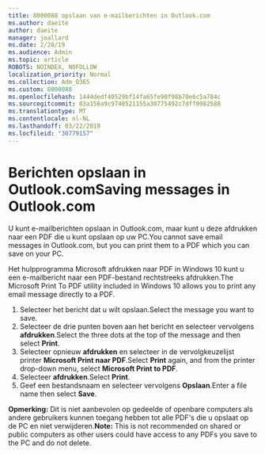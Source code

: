 ```yaml
---
title: 8000088 opslaan van e-mailberichten in Outlook.com
ms.author: daeite
author: daeite
manager: joallard
ms.date: 2/28/19
ms.audience: Admin
ms.topic: article
ROBOTS: NOINDEX, NOFOLLOW
localization_priority: Normal
ms.collection: Adm_O365
ms.custom: 8000088
ms.openlocfilehash: 1444dedf40529bf14fa65fe90f98b70e6c5a784c
ms.sourcegitcommit: 03a156a9c9740521155a30775492c7dff0982588
ms.translationtype: MT
ms.contentlocale: nl-NL
ms.lasthandoff: 03/22/2019
ms.locfileid: "30779157"
---
```

# <a name="saving-messages-in-outlookcom"></a><span data-ttu-id="bf0fa-102">Berichten opslaan in Outlook.com</span><span class="sxs-lookup"><span data-stu-id="bf0fa-102">Saving messages in Outlook.com</span></span>

<span data-ttu-id="bf0fa-103">U kunt e-mailberichten opslaan in Outlook.com, maar kunt u deze afdrukken naar een PDF die u kunt opslaan op uw PC.</span><span class="sxs-lookup"><span data-stu-id="bf0fa-103">You cannot save email messages in Outlook.com, but you can print them to a PDF which you can save on your PC.</span></span>

<span data-ttu-id="bf0fa-104">Het hulpprogramma Microsoft afdrukken naar PDF in Windows 10 kunt u een e-mailbericht naar een PDF-bestand rechtstreeks afdrukken.</span><span class="sxs-lookup"><span data-stu-id="bf0fa-104">The Microsoft Print To PDF utility included in Windows 10 allows you to print any email message directly to a PDF.</span></span>

1. <span data-ttu-id="bf0fa-105">Selecteer het bericht dat u wilt opslaan.</span><span class="sxs-lookup"><span data-stu-id="bf0fa-105">Select the message you want to save.</span></span>
2. <span data-ttu-id="bf0fa-106">Selecteer de drie punten boven aan het bericht en selecteer vervolgens **afdrukken**.</span><span class="sxs-lookup"><span data-stu-id="bf0fa-106">Select the three dots at the top of the message and then select **Print**.</span></span>
3. <span data-ttu-id="bf0fa-107">Selecteer opnieuw **afdrukken** en selecteer in de vervolgkeuzelijst printer **Microsoft Print naar PDF**.</span><span class="sxs-lookup"><span data-stu-id="bf0fa-107">Select **Print** again, and from the printer drop-down menu, select **Microsoft Print to PDF**.</span></span>
4. <span data-ttu-id="bf0fa-108">Selecteer **afdrukken**.</span><span class="sxs-lookup"><span data-stu-id="bf0fa-108">Select **Print**.</span></span>
5. <span data-ttu-id="bf0fa-109">Geef een bestandsnaam en selecteer vervolgens **Opslaan**.</span><span class="sxs-lookup"><span data-stu-id="bf0fa-109">Enter a file name then select **Save**.</span></span>

<span data-ttu-id="bf0fa-110">**Opmerking:** Dit is niet aanbevolen op gedeelde of openbare computers als andere gebruikers kunnen toegang hebben tot alle PDF's die u opslaat op de PC en niet verwijderen.</span><span class="sxs-lookup"><span data-stu-id="bf0fa-110">**Note:** This is not recommended on shared or public computers as other users could have access to any PDFs you save to the PC and do not delete.</span></span>